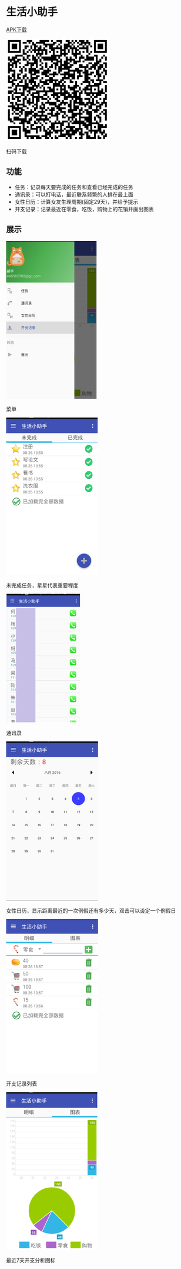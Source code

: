 # 生活小助手
[APK下载](https://raw.githubusercontent.com/huyu516/lifeassistant/master/build/lifeassistant.apk)

![](https://raw.githubusercontent.com/huyu516/lifeassistant/master/sreenshots/donwload.png)

扫码下载

## 功能
- 任务：记录每天要完成的任务和查看已经完成的任务
- 通讯录：可以打电话，最近联系频繁的人排在最上面
- 女性日历：计算女友生理周期(固定29天)，并给予提示
- 开支记录：记录最近在零食，吃饭，购物上的花销并画出图表

## 展示
![](https://raw.githubusercontent.com/huyu516/lifeassistant/master/sreenshots/menu.png)

菜单

![](https://raw.githubusercontent.com/huyu516/lifeassistant/master/sreenshots/task.png)

未完成任务，星星代表重要程度

![](https://raw.githubusercontent.com/huyu516/lifeassistant/master/sreenshots/contact.png)

通讯录

![](https://raw.githubusercontent.com/huyu516/lifeassistant/master/sreenshots/calender.png)

女性日历，显示距离最近的一次例假还有多少天，双击可以设定一个例假日

![](https://raw.githubusercontent.com/huyu516/lifeassistant/master/sreenshots/expense.png)

开支记录列表

![](https://raw.githubusercontent.com/huyu516/lifeassistant/master/sreenshots/chart.png)

最近7天开支分析图标



